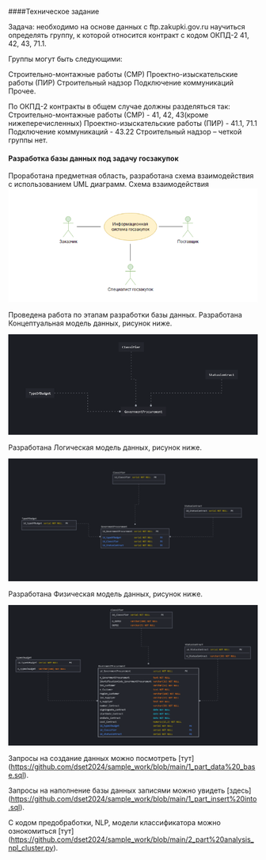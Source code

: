 ####Техническое задание

Задача: необходимо на основе данных с ftp.zakupki.gov.ru научиться определять группу, к которой относится контракт с кодом ОКПД-2 41, 42, 43, 71.1.

Группы могут быть следующими:

Строительно-монтажные работы (СМР)
Проектно-изыскательские работы (ПИР)
Строительный надзор
Подключение коммуникаций
Прочее.

По ОКПД-2 контракты в общем случае должны разделяться так:
Строительно-монтажные работы (СМР) - 41, 42, 43(кроме нижеперечисленных)
Проектно-изыскательские работы (ПИР) - 41.1, 71.1
Подключение коммуникаций - 43.22
Строительный надзор – четкой группы нет.


#### Разработка базы данных под задачу госзакупок

Проработана предметная область, разработана схема взаимодействия с использованием UML диаграмм.
Схема взаимодействия
![alt-текст](https://github.com/dset2024/sample_work/blob/main/%D1%83%D1%87%D0%B0%D1%81%D1%82%D0%BD%D0%B8%D0%BA%D0%B8.PNG "Схема взаимодействия")

Проведена работа по этапам разработки базы данных.
Разработана Концептуальная модель данных, рисунок ниже.

![alt-текст]( https://github.com/dset2024/sample_work/blob/main/%D0%BA%D0%BE%D0%BD%D1%86%D0%B5%D0%BF%D1%82%D1%83%D0%BB%D0%B0%D1%8C%D0%BD%D0%B0%D1%8F%20%D0%BC%D0%BE%D0%B4.PNG "Концептуальная модель данных")

Разработана Логическая модель данных, рисунок ниже.

![alt-текст]( https://github.com/dset2024/sample_work/blob/main/%D0%BB%D0%BE%D0%B3%20%D0%BC%D0%BE%D0%B4%D0%B5%D0%BB%D1%8C.PNG "Логическая модель данных")

Разработана Физическая модель данных, рисунок ниже.

![alt-текст]( https://github.com/dset2024/sample_work/blob/main/%D1%84%D0%B8%D0%B7%20%D0%BC%D0%BE%D0%B4%D0%B5%D0%BB%D1%8C.PNG "Физическая модель данных")

Запросы на создание данных можно посмотреть [тут] (https://github.com/dset2024/sample_work/blob/main/1_part_data%20_base.sql).

Запросы на наполнение базы данных записями можно увидеть [здесь] (https://github.com/dset2024/sample_work/blob/main/1_part_insert%20into.sql).

С кодом предобработки, NLP, модели классификатора можно ознокомиться [тут] (https://github.com/dset2024/sample_work/blob/main/2_part%20analysis_npl_cluster.py).